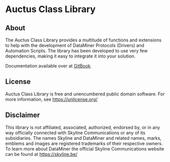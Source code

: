 # Auctus Class Library

## About

The Auctus Class Library provides a multitude of functions and extensions to help with the development of DataMiner Protocols (Drivers) and Automation Scripts. The library has been developed to use very few dependencies, making it easy to integrate it into your solution.

Documentation available over at [GitBook](https://zamberetta.gitbook.io/auctus-class-library/).

## License

Auctus Class Library is free and unencumbered public domain software.
For more information, see https://unlicense.org/

## Disclaimer

This library is not affiliated, associated, authorized, endorsed by, or in any way officially connected with Skyline Communications or any of its subsidiaries. The names Skyline and DataMiner and related names, marks, emblems and images are registered trademarks of their respective owners. To learn more about DataMiner the official Skyline Communications website can be found at https://skyline.be/